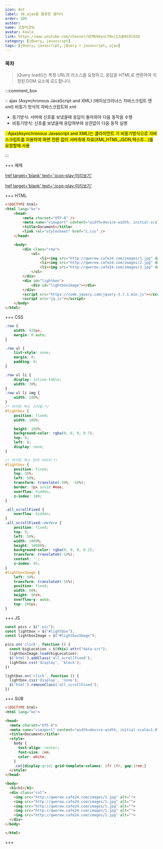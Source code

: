 ```yaml
---
icon: dot
label: 16.ajax을 활용한 갤러리
order: 100
author:
name: 코알라코딩
avatar: koala
link: https://www.youtube.com/channel/UCMb94yucTNsjIJqD8C8lO2Q
category: [jQuery, javascript]
tags: [jQuery, javascript, jQuery + javascript, ajax]
---
```


### 목차 <!-- omit in toc -->

>
>jQuery load()는 특정 URL의 리소스를 요청하고, 응답을 HTML로 변환하여 지정된 DOM 요소에 로드합니다.
>
:::comment_box


💡 ajax (Asynchronous JavaScript and XML)
(에이싱크러너스 자바스크립트 앤 xml)
비동기 방식의 자바스크립트와 xml

+ 동기방식: 서버에 신호를 보냈을때 응답이 돌아와야 다음 동작을 수행
+ 비동기방식: 신호를 보냈을때 응답여부와 상관없이 다음 동작 실행

<mark>💡Ajax(Asynchronous Javascript and XML)는 클라이언트 가 비동기방식으로 자바스크립트를 이용하여 화면 전환 없이 서버측에 자료(XML,HTML,JSON,텍스트...)를 요청할때 사용</mark>

:::


+++ 예제

[!ref target='blank' text=':icon-play:미리보기'](https://qwerewqwerew.github.io/source/jq/16/step1)

[!ref target='blank' text=':icon-play:미리보기'](https://qwerewqwerew.github.io/source/jq/16/step2)

+++ HTML

```html # html
<!DOCTYPE html>
<html lang="ko">
	<head>
		<meta charset="UTF-8" />
		<meta name="viewport" content="width=device-width, initial-scale=1.0" />
		<title>Document</title>
		<link rel="stylesheet" href="1.css" />
	</head>

	<body>
		<div class="row">
			<ul>
				<li><img src="http://qwerew.cafe24.com/images/1.jpg" data-src="gallery/1.html" class="pic" /></li>
				<li><img src="http://qwerew.cafe24.com/images/2.jpg" data-src="gallery/2.html" class="pic" /></li>
				<li><img src="http://qwerew.cafe24.com/images/3.jpg" data-src="gallery/3.html" class="pic" /></li>
			</ul>
		</div>
		<div id="lightbox">
			<div id="lightboxImage"></div>
		</div>
		<script src="https://code.jquery.com/jquery-3.7.1.min.js"></script>
		<script src="jq.js"></script>
	</body>
</html>
```

+++ CSS

```css # css
.row {
	width: 420px;
	margin: 0 auto;
}

.row ul {
	list-style: none;
	margin: 0;
	padding: 0;
}

.row ul li {
	display: inline-table;
	width: 30%;
}
.row ul li img {
	width: 100%;
}
/* 라이트 박스 스타일 */
#lightbox {
	position: fixed;
	width: 100%;

	height: 100%;
	background-color: rgba(0, 0, 0, 0.7);
	top: 0;
	left: 0;
	display: none;
}

/* 라이트 박스 안의 이미지 */
#lightbox {
	position: fixed;
	top: 50%;
	left: 50%;
	transform: translate(-50%, -50%);
	border: 5px solid #eee;
	overflow: hidden;
	z-index: 100;
}

.all_scrollFixed {
	overflow: hidden;
}
.all_scrollFixed::before {
	position: fixed;
	top: 0;
	left: 50%;
	width: 1000%;
	height: 10000%;
	background-color: rgba(0, 0, 0, 0.2);
	transform: translateX(-50%);
	content: '';
	z-index: 95;
}
#lightboxImage {
	left: 50%;
	transform: translateX(-50%);
	position: fixed;
	width: 80%;
	height: 80vh;
	overflow-y: auto;
	top: 100px;
}
```

+++ JS

```js # javascript
const pics = $(".pic");
const lightbox = $("#lightbox");
const lightboxImage = $("#lightboxImage");

pics.on('click', function () {
  const bigLocation = $(this).attr("data-src");
  lightboxImage.load(bigLocation);
  $('html').addClass('all_scrollFixed');
  lightbox.css('display', 'block');
})

lightbox.on('click', function () {
  lightbox.css('display', 'none');
  $('html').removeClass('all_scrollFixed');
})
```

+++ SUB

```html # gallery/1.html
<!DOCTYPE html>
<html lang="ko">

<head>
  <meta charset="UTF-8">
  <meta name="viewport" content="width=device-width, initial-scale=1.0">
  <title>Document</title>
  <style>
    body {
      text-align: center;
      font-size: 2em;
      color: white;
    }
    .col{display:grid; grid-template-columns: 1fr 1fr; gap:1rem;}
  </style>
</head>

<body>
  <h1>h1</h1>
  <div class="col">
    <img src="http://qwerew.cafe24.com/images/1.jpg" alt="">
    <img src="http://qwerew.cafe24.com/images/1.jpg" alt="">
    <img src="http://qwerew.cafe24.com/images/1.jpg" alt="">
    <img src="http://qwerew.cafe24.com/images/1.jpg" alt="">
    <img src="http://qwerew.cafe24.com/images/1.jpg" alt="">
  </div>
</body>

</html>
```

+++
